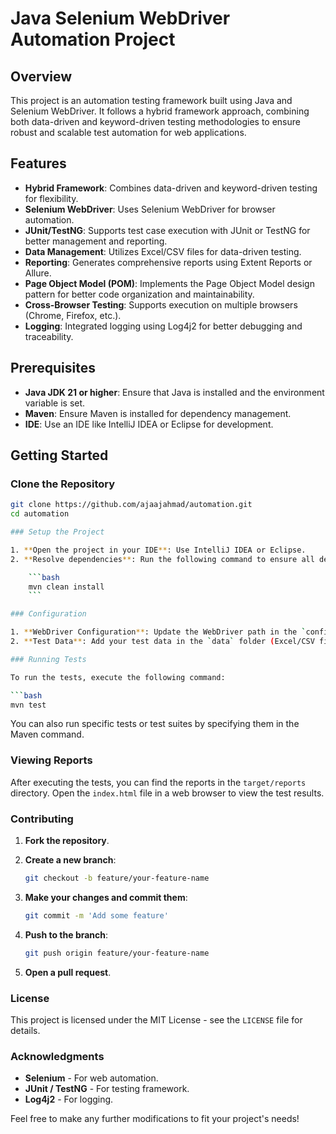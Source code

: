 # Java Selenium WebDriver Automation Project

## Overview

This project is an automation testing framework built using Java and Selenium WebDriver. It follows a hybrid framework approach, combining both data-driven and keyword-driven testing methodologies to ensure robust and scalable test automation for web applications.

## Features

- **Hybrid Framework**: Combines data-driven and keyword-driven testing for flexibility.
- **Selenium WebDriver**: Uses Selenium WebDriver for browser automation.
- **JUnit/TestNG**: Supports test case execution with JUnit or TestNG for better management and reporting.
- **Data Management**: Utilizes Excel/CSV files for data-driven testing.
- **Reporting**: Generates comprehensive reports using Extent Reports or Allure.
- **Page Object Model (POM)**: Implements the Page Object Model design pattern for better code organization and maintainability.
- **Cross-Browser Testing**: Supports execution on multiple browsers (Chrome, Firefox, etc.).
- **Logging**: Integrated logging using Log4j2 for better debugging and traceability.

## Prerequisites

- **Java JDK 21 or higher**: Ensure that Java is installed and the environment variable is set.
- **Maven**: Ensure Maven is installed for dependency management.
- **IDE**: Use an IDE like IntelliJ IDEA or Eclipse for development.

## Getting Started

### Clone the Repository

```bash
git clone https://github.com/ajaajahmad/automation.git
cd automation

### Setup the Project

1. **Open the project in your IDE**: Use IntelliJ IDEA or Eclipse.
2. **Resolve dependencies**: Run the following command to ensure all dependencies are resolved:

    ```bash
    mvn clean install
    ```

### Configuration

1. **WebDriver Configuration**: Update the WebDriver path in the `config.properties` file located in the `src/test/resources` directory.
2. **Test Data**: Add your test data in the `data` folder (Excel/CSV files) as per the test cases.

### Running Tests

To run the tests, execute the following command:

```bash
mvn test
```

You can also run specific tests or test suites by specifying them in the Maven command.

### Viewing Reports

After executing the tests, you can find the reports in the `target/reports` directory. Open the `index.html` file in a web browser to view the test results.

### Contributing

1. **Fork the repository**.
2. **Create a new branch**:

    ```bash
    git checkout -b feature/your-feature-name
    ```

3. **Make your changes and commit them**:

    ```bash
    git commit -m 'Add some feature'
    ```

4. **Push to the branch**:

    ```bash
    git push origin feature/your-feature-name
    ```

5. **Open a pull request**.

### License

This project is licensed under the MIT License - see the `LICENSE` file for details.

### Acknowledgments

- **Selenium** - For web automation.
- **JUnit / TestNG** - For testing framework.
- **Log4j2** - For logging.

Feel free to make any further modifications to fit your project's needs!